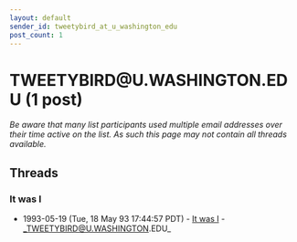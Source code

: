 ```yaml
---
layout: default
sender_id: tweetybird_at_u_washington_edu
post_count: 1
---
```


# TWEETYBIRD<span>@</span>U.WASHINGTON.EDU (1 post)

_Be aware that many list participants used multiple email addresses over their time active on the list. As such this page may not contain all threads available._

## Threads

### It was I
+ 1993-05-19 (Tue, 18 May 93 17:44:57 PDT) - [It was I](/archive/1993/05/5a22b435d56a30417c36d6086412bc9006acca6a59fbacdc3f6e51ae580d588f) - _TWEETYBIRD@U.WASHINGTON.EDU_

